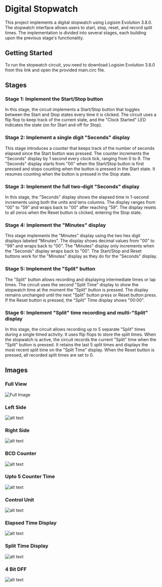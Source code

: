 # Digital Stopwatch
This project implements a digital stopwatch using Logisim Evolution 3.8.0. The stopwatch interface allows users to start, stop, reset, and record split times. The implementation is divided into several stages, each building upon the previous stage's functionality.

## Getting Started
To run the stopwatch circuit, you need to download Logisim Evolution 3.8.0 from this link and open the provided main.circ file.


## Stages
### Stage 1: Implement the Start/Stop button
In this stage, the circuit implements a Start/Stop button that toggles between the Start and Stop states every time it is clicked. The circuit uses a flip flop to keep track of the current state, and the "Clock Started" LED indicates the state (on for Start and off for Stop).

### Stage 2: Implement a single digit "Seconds" display

This stage introduces a counter that keeps track of the number of seconds elapsed since the Start button was pressed. The counter increments the "Seconds" display by 1 second every clock tick, ranging from 0 to 9. The "Seconds" display starts from "00" when the Start/Stop button is first pressed and stops counting when the button is pressed in the Start state. It resumes counting when the button is pressed in the Stop state.

### Stage 3: Implement the full two-digit "Seconds" display

In this stage, the "Seconds" display shows the elapsed time in 1-second increments using both the units and tens columns. The display ranges from "00" to "59" and wraps back to "00" after reaching "59". The display resets to all zeros when the Reset button is clicked, entering the Stop state.

### Stage 4: Implement the "Minutes" display
This stage implements the "Minutes" display using the two hex digit displays labeled "Minutes". The display shows decimal values from "00" to "99" and wraps back to "00". The "Minutes" display only increments when the "Seconds" display wraps back to "00". The Start/Stop and Reset buttons work for the "Minutes" display as they do for the "Seconds" display.

### Stage 5: Implement the "Split" button
The "Split" button allows recording and displaying intermediate times or lap times. The circuit uses the second "Split Time" display to show the stopwatch time at the moment the "Split" button is pressed. The display remains unchanged until the next "Split" button press or Reset button press. If the Reset button is pressed, the "Split" Time display shows "00:00".

### Stage 6: Implement "Split" time recording and multi-"Split" display
In this stage, the circuit allows recording up to 5 separate "Split" times during a single timed activity. It uses flip flops to store the split times. When the stopwatch is active, the circuit records the current "Split" time when the "Split" button is pressed. It retains the last 5 split times and displays the most recent split time on the "Split Time" display. When the Reset button is pressed, all recorded split times are set to 0.

## Images 

### Full View
![Full Image](image.png)

### Left Side
![alt text](image-1.png)

### Right Side
![alt text](image-2.png)

### BCD Counter
![alt text](image-3.png)

### Upto 5 Counter Time

![alt text](image-4.png)

### Control Unit
![alt text](image-5.png)

### Elapsed Time Display

![alt text](image-6.png)

### Split Time Display

![alt text](image-7.png)

### 4 Bit DFF

![alt text](image-8.png)